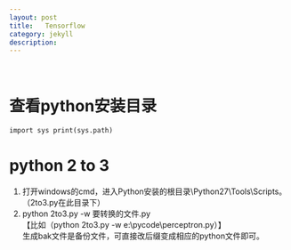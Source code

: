 ```yaml
---
layout: post
title:   Tensorflow
category: jekyll
description: 
---
```


<br />

# 查看python安装目录

`import sys
print(sys.path)`

# python 2 to 3

1. 打开windows的cmd，进入Python安装的根目录\Python27\Tools\Scripts。（2to3.py在此目录下）
2. python 2to3.py -w 要转换的文件.py<br />
【比如（python 2to3.py -w e:\pycode\perceptron.py）】<br />
生成bak文件是备份文件，可直接改后缀变成相应的python文件即可。












